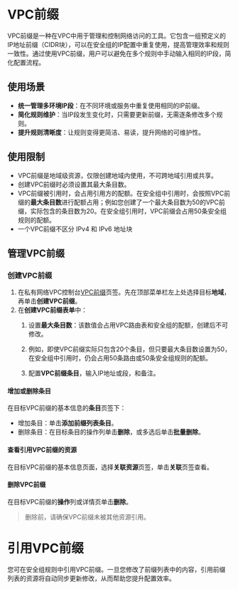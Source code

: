 # VPC前缀

VPC前缀是一种在VPC中用于管理和控制网络访问的工具。它包含一组预定义的IP地址前缀（CIDR块），可以在安全组的IP配置中重复使用，提高管理效率和规则一致性。通过使用VPC前缀，用户可以避免在多个规则中手动输入相同的IP段，简化配置流程。

## 使用场景

- **统一管理多环境IP段**：在不同环境或服务中重复使用相同的IP前缀。
- **简化规则维护**：当IP段发生变化时，只需要更新前缀，无需逐条修改多个规则。
- **提升规则清晰度**：让规则变得更简洁、易读，提升网络的可维护性。

## 使用限制

- VPC前缀是地域级资源，仅限创建地域内使用，不可跨地域引用或共享。
- 创建VPC前缀时必须设置其最大条目数。
- VPC前缀被引用时，会占用引用方的配额。在安全组中引用时，会按照VPC前缀的**最大条目数**进行配额占用；例如您创建了一个最大条目数为50的VPC前缀，实际包含的条目数为20。在安全组引用时，VPC前缀会占用50条安全组规则的配额。
- 一个VPC前缀不区分 IPv4 和 IPv6 地址块

## 管理VPC前缀

### 创建VPC前缀

1. 在私有网络VPC控制台[VPC前缀](https://console.ucloud.cn/vpc/vpcPrefix)页签。先在顶部菜单栏左上处选择目标**地域**，再单击**创建VPC前缀**。
2. 在**创建VPC前缀表单**中：
   1. 设置**最大条目数**：该数值会占用VPC路由表和安全组的配额，创建后不可修改。
   2.  例如，即使VPC前缀实际只包含20个条目，但只要最大条目数设置为50，在安全组中引用时，仍会占用50条路由或50条安全组规则的配额。

   3. 配置**VPC前缀条目**，输入IP地址或段，和备注。

#### **增加或删除条目**

在目标VPC前缀的基本信息的**条目**页签下：

- 增加条目：单击**添加前缀列表条目**。
- 删除条目：在目标条目的操作列单击**删除**，或多选后单击**批量删除**。

#### **查看引用VPC前缀的资源**

在目标VPC前缀的基本信息页面，选择**关联资源**页签，单击**关联**页签查看。

#### 删除VPC前缀

在目标VPC前缀的**操作**列或详情页单击**删除**。

> 删除前，请确保VPC前缀未被其他资源引用。

# 引用VPC前缀

您可在安全组规则中引用VPC前缀。一旦您修改了前缀列表中的内容，引用前缀列表的资源将自动同步更新修改，从而帮助您提升配置效率。
